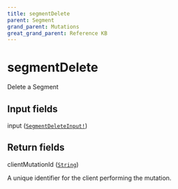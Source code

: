 ```yaml
---
title: segmentDelete
parent: Segment
grand_parent: Mutations
great_grand_parent: Reference KB
---
```


# segmentDelete

Delete a Segment

## Input fields

<div class="field-entry ">
  <span id="input" class="field-name anchored">input (<code><a href="/docs/reference_kb/input_object/segment/segment_delete_input">SegmentDeleteInput!</a></code>)</span>

  <div class="description-wrapper">

  </div>
</div>

## Return fields

<div class="field-entry ">
  <span id="client_mutation_id" class="field-name anchored">clientMutationId (<code><a href="/docs/reference_kb/scalar/string">String</a></code>)</span>

  <div class="description-wrapper">
   <p>A unique identifier for the client performing the mutation.</p>

  </div>
</div>

